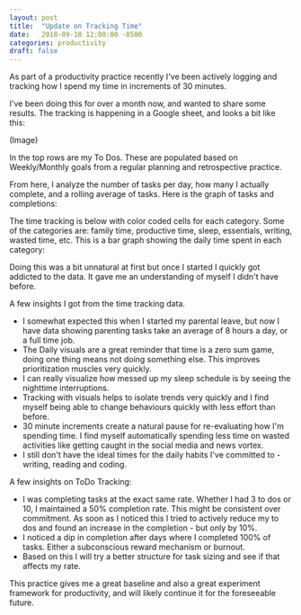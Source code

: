 ```yaml
---
layout: post
title:  "Update on Tracking Time"
date:   2018-09-18 12:00:00 -0500
categories: productivity
draft: false
---
```


As part of a productivity practice recently I've been actively logging and tracking how I spend my time in increments of 30 minutes. 

I've been doing this for over a month now, and wanted to share some results. The tracking is happening in a Google sheet, and looks a bit like this:

(Image)

In the top rows are my To Dos. These are populated based on Weekly/Monthly goals from a regular planning and retrospective practice. 

From here, I analyze the number of tasks per day, how many I actually complete, and a rolling average of tasks. Here is the graph of tasks and completions:


The time tracking is below with color coded cells for each category. Some of the categories are: family time, productive time, sleep, essentials, writing, wasted time, etc. This is a bar graph showing the daily time spent in each category:

Doing this was a bit unnatural at first but once I started I quickly got addicted to the data. It gave me an understanding of myself I didn't have before. 

A few insights I got from the time tracking data. 
- I somewhat expected this when I started my parental leave, but now I have data showing parenting tasks take an average of 8 hours a day, or a full time job.
- The Daily visuals are a great reminder that time is a zero sum game, doing one thing means not doing something else. This improves  prioritization muscles very quickly. 
- I can really visualize how messed up my sleep schedule is by seeing the nighttime interruptions. 
- Tracking with visuals helps to isolate trends very quickly and I find myself being able to change behaviours quickly with less effort than before. 
- 30 minute increments create a natural pause for re-evaluating how I'm spending time. I find myself automatically spending less time on wasted activities like getting caught in the social media and news vortex. 
- I still don't have the ideal times for the daily habits I've committed to - writing, reading and coding.

A few insights on ToDo Tracking:
- I was completing tasks at the exact same rate. Whether I had 3 to dos or 10, I maintained a 50% completion rate. This might be consistent over commitment. As soon as I noticed this I tried to actively reduce my to dos and found an increase in the completion - but only by 10%. 
- I noticed a dip in completion after days where I completed 100% of tasks. Either a subconscious reward mechanism or burnout. 
- Based on this I will try a better structure for task sizing and see if that affects my rate. 

This practice gives me a great baseline and also a great experiment framework for productivity, and will likely continue it for the foreseeable future. 